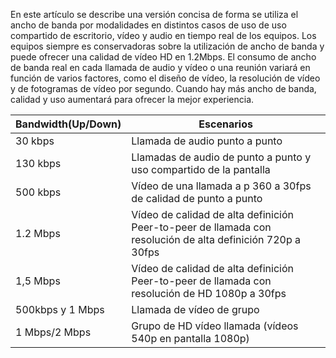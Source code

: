 En este artículo se describe una versión concisa de forma se utiliza el ancho de banda por modalidades en distintos casos de uso de uso compartido de escritorio, vídeo y audio en tiempo real de los equipos. Los equipos siempre es conservadoras sobre la utilización de ancho de banda y puede ofrecer una calidad de vídeo HD en 1.2Mbps. El consumo de ancho de banda real en cada llamada de audio y vídeo o una reunión variará en función de varios factores, como el diseño de vídeo, la resolución de vídeo y de fotogramas de vídeo por segundo. Cuando hay más ancho de banda, calidad y uso aumentará para ofrecer la mejor experiencia.


|Bandwidth(Up/Down) |Escenarios |
|---|---|
|30 kbps |Llamada de audio punto a punto |
|130 kbps |Llamadas de audio de punto a punto y uso compartido de la pantalla |
|500 kbps |Vídeo de una llamada a p 360 a 30fps de calidad de punto a punto |
|1.2 Mbps |Vídeo de calidad de alta definición Peer-to-peer de llamada con resolución de alta definición 720p a 30fps |
|1,5 Mbps |Vídeo de calidad de alta definición Peer-to-peer de llamada con resolución de HD 1080p a 30fps |
|500kbps y 1 Mbps |Llamada de vídeo de grupo |
|1 Mbps/2 Mbps |Grupo de HD vídeo llamada (vídeos 540p en pantalla 1080p) |
